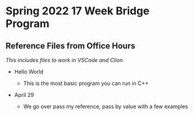 # Spring 2022 17 Week Bridge Program
## Reference Files from Office Hours
*This includes files to work in VSCode and Clion*
- Hello World
    - This is the most basic program you can run in C++

- April 29
    - We go over pass my reference, pass by value with a few examples
